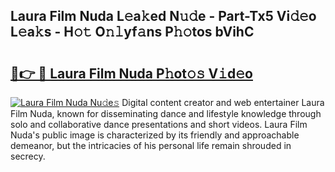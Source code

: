 ## Laura Film Nuda L𝚎a𝚔ed N𝚞𝚍e - Part-Tx5 Vi𝚍𝚎o L𝚎a𝚔s - H𝚘𝚝 O𝚗𝚕yf𝚊ns P𝚑𝚘tos bVihC

# <h2><a href="http://kfba77.oniu.top/?m=Laura+Film+Nuda">🔗👉 🔴 Laura Film Nuda P𝚑ot𝚘𝚜 V𝚒d𝚎o</a></h2>

[![Laura Film Nuda Nu𝚍e𝚜](https://i.imgur.com/0qMVB7G.gif)](http://kfba77.oniu.top/?m=Laura+Film+Nuda)
Digital content creator and web entertainer Laura Film Nuda, known for disseminating dance and lifestyle knowledge through solo and collaborative dance presentations and short videos. Laura Film Nuda's public image is characterized by its friendly and approachable demeanor, but the intricacies of his personal life remain shrouded in secrecy.  
